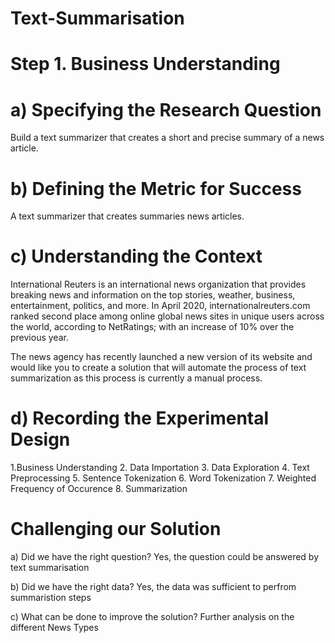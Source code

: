 # Text-Summarisation

# Step 1. Business Understanding
# a) Specifying the Research Question
Build a text summarizer that creates a short and precise summary of a news article.

# b) Defining the Metric for Success
A text summarizer that creates summaries news articles.

# c) Understanding the Context
International Reuters is an international news organization that provides breaking news and information on the top stories, weather, business, entertainment, politics, and more. In April 2020, internationalreuters.com ranked second place among online global news sites in unique users across the world, according to NetRatings; with an increase of 10% over the previous year.

The news agency has recently launched a new version of its website and would like you to create a solution that will automate the process of text summarization as this process is currently a manual process.

# d) Recording the Experimental Design
1.Business Understanding
2. Data Importation
3. Data Exploration
4. Text Preprocessing
5. Sentence Tokenization
6. Word Tokenization
7. Weighted Frequency of Occurence
8. Summarization

# Challenging our Solution
a) Did we have the right question?
Yes, the question could be answered by text summarisation

b) Did we have the right data?
Yes, the data was sufficient to perfrom summaristion steps

c) What can be done to improve the solution?
Further analysis on the different News Types

